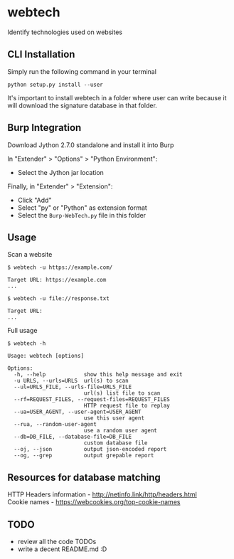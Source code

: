 # webtech
Identify technologies used on websites

## CLI Installation

Simply run the following command in your terminal

```
python setup.py install --user
```

It's important to install webtech in a folder where user can write because it will download the signature database in that folder.


## Burp Integration

Download Jython 2.7.0 standalone and install it into Burp

In "Extender" > "Options" > "Python Environment":
- Select the Jython jar location

Finally, in "Extender" > "Extension":
- Click "Add"
- Select "py" or "Python" as extension format
- Select the `Burp-WebTech.py` file in this folder


## Usage

Scan a website

```
$ webtech -u https://example.com/

Target URL: https://example.com
...

$ webtech -u file://response.txt

Target URL:
...
```

Full usage

```
$ webtech -h

Usage: webtech [options]

Options:
  -h, --help            show this help message and exit
  -u URLS, --urls=URLS  url(s) to scan
  --ul=URLS_FILE, --urls-file=URLS_FILE
                        url(s) list file to scan
  --rf=REQUEST_FILES, --request-files=REQUEST_FILES
                        HTTP request file to replay
  --ua=USER_AGENT, --user-agent=USER_AGENT
                        use this user agent
  --rua, --random-user-agent
                        use a random user agent
  --db=DB_FILE, --database-file=DB_FILE
                        custom database file
  --oj, --json          output json-encoded report
  --og, --grep          output grepable report

```

## Resources for database matching

HTTP Headers information - http://netinfo.link/http/headers.html  
Cookie names - https://webcookies.org/top-cookie-names  

## TODO

- review all the code TODOs
- write a decent README.md  :D